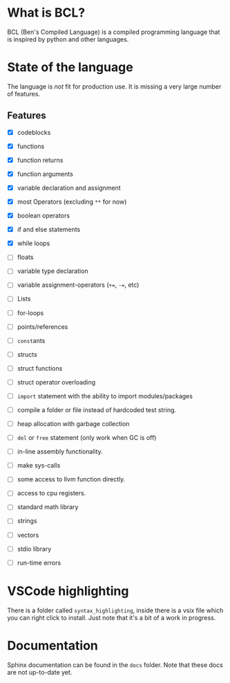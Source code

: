 # What is BCL?

BCL (Ben's Compiled Language) is a compiled programming language that is inspired by python and other languages.

# State of the language

The language is *not* fit for production use. It is missing a very large number of features.

## Features

- [x] codeblocks
- [x] functions
- [x] function returns
- [x] function arguments
- [x] variable declaration and assignment
- [x] most Operators (excluding `**` for now)
- [x] boolean operators
- [x] if and else statements
- [x] while loops
- [ ] floats
- [ ] variable type declaration
- [ ] variable assignment-operators (`+=`, `-=`, etc)
- [ ] Lists
- [ ] for-loops
- [ ] points/references
- [ ] `const`ants
- [ ] structs
- [ ] struct functions
- [ ] struct operator overloading
- [ ] `import` statement with the ability to import modules/packages
- [ ] compile a folder or file instead of hardcoded test string.
- [ ] heap allocation with garbage collection
- [ ] `del` or `free` statement (only work when GC is off)
- [ ] in-line assembly functionality.
- [ ] make sys-calls
- [ ] some access to llvm function directly.
- [ ] access to cpu registers.
- [ ] standard math library
- [ ] strings
- [ ] vectors
- [ ] stdio library
- [ ] run-time errors


# VSCode highlighting

There is a folder called `syntax_highlighting`, inside there is a vsix file which you can right click to install. Just note that it's a bit of a work in progress.

# Documentation

Sphinx documentation can be found in the `docs` folder. Note that these docs are not up-to-date yet.